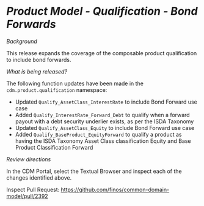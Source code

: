 # *Product Model - Qualification - Bond Forwards*

_Background_

This release expands the coverage of the composable product qualification to include bond forwards.

_What is being released?_

The following function updates have been made in the `cdm.product.qualification` namespace:

- Updated `Qualify_AssetClass_InterestRate` to include Bond Forward use case
- Added `Qualify_InterestRate_Forward_Debt` to qualify when a forward payout with a debt security underlier exists, as per the ISDA Taxonomy 
- Updated `Qualify_AssetClass_Equity` to include Bond Forward use case
- Added `Qualify_BaseProduct_EquityForward` to qualify a product as having the ISDA Taxonomy Asset Class classification Equity and Base Product Classification Forward

_Review directions_

In the CDM Portal, select the Textual Browser and inspect each of the changes identified above.

Inspect Pull Request: https://github.com/finos/common-domain-model/pull/2392

